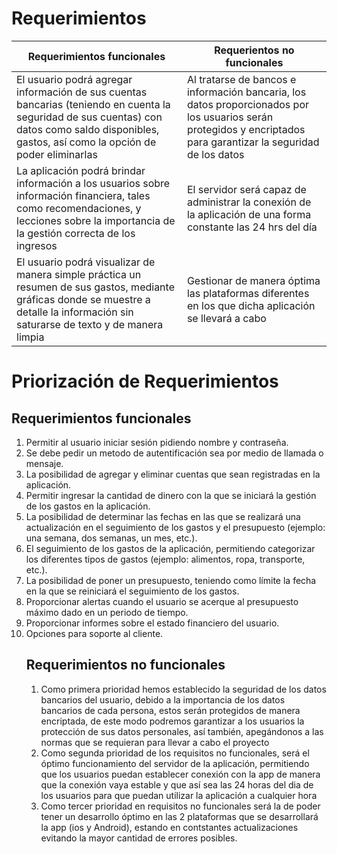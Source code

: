 <h1>Requerimientos</h1>

| Requerimientos funcionales | Requerientos no funcionales |
|-----------|-----------|
| El usuario podrá agregar información de sus cuentas bancarias (teniendo en cuenta la seguridad de sus cuentas) con datos como saldo disponibles, gastos, así como la opción de poder eliminarlas    | Al tratarse de bancos e información bancaria, los datos proporcionados por los usuarios serán protegidos y encriptados para garantizar la seguridad de los datos   |
|  La aplicación podrá brindar información a los usuarios sobre información financiera, tales como recomendaciones, y lecciones sobre la importancia de la gestión correcta de los ingresos    |  El servidor será capaz de administrar la conexión de la aplicación de una forma constante las 24 hrs del día  |
| El usuario podrá visualizar de manera simple práctica un resumen de sus gastos, mediante gráficas donde se muestre a detalle la información sin saturarse de texto y de manera limpia    |    Gestionar de manera óptima las plataformas diferentes en los que dicha aplicación se llevará a cabo    |

<!DOCTYPE html>
<html>
<body>
<h1>Priorización de Requerimientos</h1>
<h2> Requerimientos funcionales</h2>
<ol>
<li> Permitir al usuario iniciar sesión pidiendo nombre y contraseña.
<li> Se debe pedir un metodo de autentificación sea por medio de llamada o mensaje.
<li> La posibilidad de agregar y eliminar cuentas que sean registradas en la aplicación.
<li>  Permitir ingresar la cantidad de dinero con la que se iniciará la gestión de los gastos en la aplicación.
<li>  La posibilidad de determinar las fechas en las que se realizará una actualización en el seguimiento de los gastos y el presupuesto (ejemplo: una semana, dos semanas, un mes, etc.).
<li> El seguimiento de los gastos de la aplicación, permitiendo categorizar los diferentes tipos de gastos (ejemplo: alimentos, ropa, transporte, etc.).
<li>  La posibilidad de poner un presupuesto, teniendo como límite la fecha en la que se reiniciará el seguimiento de los gastos.
<li>  Proporcionar alertas cuando el usuario se acerque al presupuesto máximo dado en un periodo de tiempo.
<li>  Proporcionar informes sobre el estado financiero del usuario.
<li> Opciones para soporte al cliente.
<h2>Requerimientos no funcionales</h2>
  <ol>
    <li>Como primera prioridad hemos establecido la seguridad de los datos bancarios del usuario, debido a la importancia de los datos bancarios de cada persona, estos serán protegidos de manera encriptada, de este modo podremos garantizar a los usuarios la protección de sus datos personales, así también, apegándonos a las normas que se requieran para llevar a cabo el proyecto</li>
    <li>Como segunda prioridad de los requisitos no funcionales, será el óptimo funcionamiento del servidor de la aplicación, permitiendo que los usuarios puedan establecer conexión con la app de manera que la conexión vaya estable y que así sea las 24 horas del dia de los usuarios para que puedan utilizar la aplicación a cualquier hora</li>
   <li>Como tercer prioridad en requisitos no funcionales será la de poder tener un desarrollo óptimo en las 2 plataformas que se desarrollará la app (ios y Android), estando en contstantes actualizaciones evitando la mayor cantidad de errores posibles.</li>
  </ol>
</body>
</html>